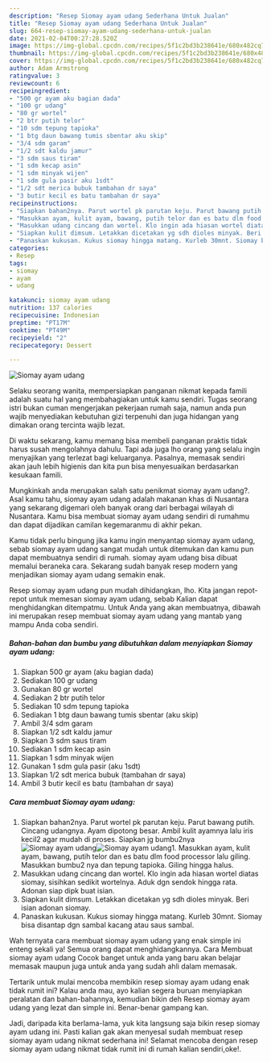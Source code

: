 ```yaml
---
description: "Resep Siomay ayam udang Sederhana Untuk Jualan"
title: "Resep Siomay ayam udang Sederhana Untuk Jualan"
slug: 664-resep-siomay-ayam-udang-sederhana-untuk-jualan
date: 2021-02-04T00:27:28.520Z
image: https://img-global.cpcdn.com/recipes/5f1c2bd3b238641e/680x482cq70/siomay-ayam-udang-foto-resep-utama.jpg
thumbnail: https://img-global.cpcdn.com/recipes/5f1c2bd3b238641e/680x482cq70/siomay-ayam-udang-foto-resep-utama.jpg
cover: https://img-global.cpcdn.com/recipes/5f1c2bd3b238641e/680x482cq70/siomay-ayam-udang-foto-resep-utama.jpg
author: Adam Armstrong
ratingvalue: 3
reviewcount: 6
recipeingredient:
- "500 gr ayam aku bagian dada"
- "100 gr udang"
- "80 gr wortel"
- "2 btr putih telor"
- "10 sdm tepung tapioka"
- "1 btg daun bawang tumis sbentar aku skip"
- "3/4 sdm garam"
- "1/2 sdt kaldu jamur"
- "3 sdm saus tiram"
- "1 sdm kecap asin"
- "1 sdm minyak wijen"
- "1 sdm gula pasir aku 1sdt"
- "1/2 sdt merica bubuk tambahan dr saya"
- "3 butir kecil es batu tambahan dr saya"
recipeinstructions:
- "Siapkan bahan2nya. Parut wortel pk parutan keju. Parut bawang putih. Cincang udangnya. Ayam dipotong besar. Ambil kulit ayamnya lalu iris kecil2 agar mudah di proses. Siapkan jg bumbu2nya"
- "Masukkan ayam, kulit ayam, bawang, putih telor dan es batu dlm food processor lalu giling. Masukkan bumbu2 nya dan tepung tapioka. Giling hingga halus."
- "Masukkan udang cincang dan wortel. Klo ingin ada hiasan wortel diatas siomay, sisihkan sedikit wortelnya. Aduk dgn sendok hingga rata. Adonan siap dipk buat isian."
- "Siapkan kulit dimsum. Letakkan dicetakan yg sdh dioles minyak. Beri isian adonan siomay."
- "Panaskan kukusan. Kukus siomay hingga matang. Kurleb 30mnt. Siomay bisa disantap dgn sambal kacang atau saus sambal."
categories:
- Resep
tags:
- siomay
- ayam
- udang

katakunci: siomay ayam udang 
nutrition: 137 calories
recipecuisine: Indonesian
preptime: "PT17M"
cooktime: "PT49M"
recipeyield: "2"
recipecategory: Dessert

---
```



![Siomay ayam udang](https://img-global.cpcdn.com/recipes/5f1c2bd3b238641e/680x482cq70/siomay-ayam-udang-foto-resep-utama.jpg)

Selaku seorang wanita, mempersiapkan panganan nikmat kepada famili adalah suatu hal yang membahagiakan untuk kamu sendiri. Tugas seorang istri bukan cuman mengerjakan pekerjaan rumah saja, namun anda pun wajib menyediakan kebutuhan gizi terpenuhi dan juga hidangan yang dimakan orang tercinta wajib lezat.

Di waktu  sekarang, kamu memang bisa membeli panganan praktis tidak harus susah mengolahnya dahulu. Tapi ada juga lho orang yang selalu ingin menyajikan yang terlezat bagi keluarganya. Pasalnya, memasak sendiri akan jauh lebih higienis dan kita pun bisa menyesuaikan berdasarkan kesukaan famili. 



Mungkinkah anda merupakan salah satu penikmat siomay ayam udang?. Asal kamu tahu, siomay ayam udang adalah makanan khas di Nusantara yang sekarang digemari oleh banyak orang dari berbagai wilayah di Nusantara. Kamu bisa membuat siomay ayam udang sendiri di rumahmu dan dapat dijadikan camilan kegemaranmu di akhir pekan.

Kamu tidak perlu bingung jika kamu ingin menyantap siomay ayam udang, sebab siomay ayam udang sangat mudah untuk ditemukan dan kamu pun dapat membuatnya sendiri di rumah. siomay ayam udang bisa dibuat memalui beraneka cara. Sekarang sudah banyak resep modern yang menjadikan siomay ayam udang semakin enak.

Resep siomay ayam udang pun mudah dihidangkan, lho. Kita jangan repot-repot untuk memesan siomay ayam udang, sebab Kalian dapat menghidangkan ditempatmu. Untuk Anda yang akan membuatnya, dibawah ini merupakan resep membuat siomay ayam udang yang mantab yang mampu Anda coba sendiri.

<!--inarticleads1-->

##### Bahan-bahan dan bumbu yang dibutuhkan dalam menyiapkan Siomay ayam udang:

1. Siapkan 500 gr ayam (aku bagian dada)
1. Sediakan 100 gr udang
1. Gunakan 80 gr wortel
1. Sediakan 2 btr putih telor
1. Sediakan 10 sdm tepung tapioka
1. Sediakan 1 btg daun bawang tumis sbentar (aku skip)
1. Ambil 3/4 sdm garam
1. Siapkan 1/2 sdt kaldu jamur
1. Siapkan 3 sdm saus tiram
1. Sediakan 1 sdm kecap asin
1. Siapkan 1 sdm minyak wijen
1. Gunakan 1 sdm gula pasir (aku 1sdt)
1. Siapkan 1/2 sdt merica bubuk (tambahan dr saya)
1. Ambil 3 butir kecil es batu (tambahan dr saya)




<!--inarticleads2-->

##### Cara membuat Siomay ayam udang:

1. Siapkan bahan2nya. Parut wortel pk parutan keju. Parut bawang putih. Cincang udangnya. Ayam dipotong besar. Ambil kulit ayamnya lalu iris kecil2 agar mudah di proses. Siapkan jg bumbu2nya
<img src="https://img-global.cpcdn.com/steps/f9c8bb3dd871f7c7/160x128cq70/siomay-ayam-udang-langkah-memasak-1-foto.jpg" alt="Siomay ayam udang"><img src="https://img-global.cpcdn.com/steps/9597c592a0d78c28/160x128cq70/siomay-ayam-udang-langkah-memasak-1-foto.jpg" alt="Siomay ayam udang">1. Masukkan ayam, kulit ayam, bawang, putih telor dan es batu dlm food processor lalu giling. Masukkan bumbu2 nya dan tepung tapioka. Giling hingga halus.
1. Masukkan udang cincang dan wortel. Klo ingin ada hiasan wortel diatas siomay, sisihkan sedikit wortelnya. Aduk dgn sendok hingga rata. Adonan siap dipk buat isian.
1. Siapkan kulit dimsum. Letakkan dicetakan yg sdh dioles minyak. Beri isian adonan siomay.
1. Panaskan kukusan. Kukus siomay hingga matang. Kurleb 30mnt. Siomay bisa disantap dgn sambal kacang atau saus sambal.




Wah ternyata cara membuat siomay ayam udang yang enak simple ini enteng sekali ya! Semua orang dapat menghidangkannya. Cara Membuat siomay ayam udang Cocok banget untuk anda yang baru akan belajar memasak maupun juga untuk anda yang sudah ahli dalam memasak.

Tertarik untuk mulai mencoba membikin resep siomay ayam udang enak tidak rumit ini? Kalau anda mau, ayo kalian segera buruan menyiapkan peralatan dan bahan-bahannya, kemudian bikin deh Resep siomay ayam udang yang lezat dan simple ini. Benar-benar gampang kan. 

Jadi, daripada kita berlama-lama, yuk kita langsung saja bikin resep siomay ayam udang ini. Pasti kalian gak akan menyesal sudah membuat resep siomay ayam udang nikmat sederhana ini! Selamat mencoba dengan resep siomay ayam udang nikmat tidak rumit ini di rumah kalian sendiri,oke!.

